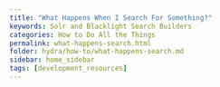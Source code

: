 ```yaml
---
title: "What Happens When I Search For Something?"
keywords: Solr and Blacklight Search Builders
categories: How to Do All the Things
permalink: what-happens-search.html
folder: hydra/how-to/what-happens-search.md
sidebar: home_sidebar
tags: [development_resources]
---
```

